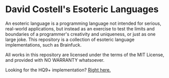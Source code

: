 # David Costell's Esoteric Languages

An esoteric language is a programming language not intended for serious, real-world applications, but instead as an exercise to test the limits and boundaries of a programmer's creativity and uniqueness, or just as one large joke. This repository is a collection of esoteric language implementations, such as Brainfuck. 

All works in this repository are licensed under the terms of the MIT License, and provided with NO WARRANTY whatsoever.

Looking for the HQ9+ implementation? [Right here.](https://github.com/DontEatThemCookies/HQ9)
